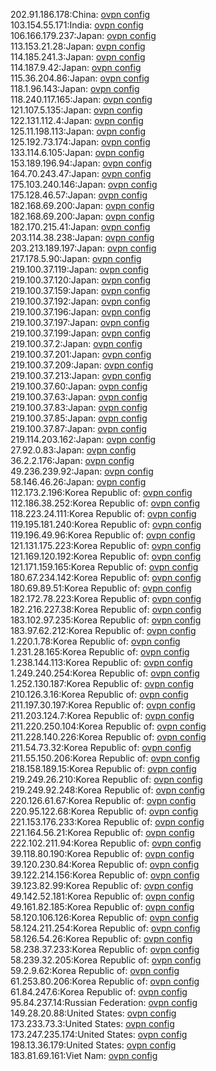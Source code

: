 202.91.186.178:China: [ovpn config](vpn/202_91_186_178.ovpn)  
103.154.55.171:India: [ovpn config](vpn/103_154_55_171.ovpn)  
106.166.179.237:Japan: [ovpn config](vpn/106_166_179_237.ovpn)  
113.153.21.28:Japan: [ovpn config](vpn/113_153_21_28.ovpn)  
114.185.241.3:Japan: [ovpn config](vpn/114_185_241_3.ovpn)  
114.187.9.42:Japan: [ovpn config](vpn/114_187_9_42.ovpn)  
115.36.204.86:Japan: [ovpn config](vpn/115_36_204_86.ovpn)  
118.1.96.143:Japan: [ovpn config](vpn/118_1_96_143.ovpn)  
118.240.117.165:Japan: [ovpn config](vpn/118_240_117_165.ovpn)  
121.107.5.135:Japan: [ovpn config](vpn/121_107_5_135.ovpn)  
122.131.112.4:Japan: [ovpn config](vpn/122_131_112_4.ovpn)  
125.11.198.113:Japan: [ovpn config](vpn/125_11_198_113.ovpn)  
125.192.73.174:Japan: [ovpn config](vpn/125_192_73_174.ovpn)  
133.114.6.105:Japan: [ovpn config](vpn/133_114_6_105.ovpn)  
153.189.196.94:Japan: [ovpn config](vpn/153_189_196_94.ovpn)  
164.70.243.47:Japan: [ovpn config](vpn/164_70_243_47.ovpn)  
175.103.240.146:Japan: [ovpn config](vpn/175_103_240_146.ovpn)  
175.128.46.57:Japan: [ovpn config](vpn/175_128_46_57.ovpn)  
182.168.69.200:Japan: [ovpn config](vpn/182_168_69_200.ovpn)  
182.168.69.200:Japan: [ovpn config](vpn/182_168_69_200.ovpn)  
182.170.215.41:Japan: [ovpn config](vpn/182_170_215_41.ovpn)  
203.114.38.238:Japan: [ovpn config](vpn/203_114_38_238.ovpn)  
203.213.189.197:Japan: [ovpn config](vpn/203_213_189_197.ovpn)  
217.178.5.90:Japan: [ovpn config](vpn/217_178_5_90.ovpn)  
219.100.37.119:Japan: [ovpn config](vpn/219_100_37_119.ovpn)  
219.100.37.120:Japan: [ovpn config](vpn/219_100_37_120.ovpn)  
219.100.37.159:Japan: [ovpn config](vpn/219_100_37_159.ovpn)  
219.100.37.192:Japan: [ovpn config](vpn/219_100_37_192.ovpn)  
219.100.37.196:Japan: [ovpn config](vpn/219_100_37_196.ovpn)  
219.100.37.197:Japan: [ovpn config](vpn/219_100_37_197.ovpn)  
219.100.37.199:Japan: [ovpn config](vpn/219_100_37_199.ovpn)  
219.100.37.2:Japan: [ovpn config](vpn/219_100_37_2.ovpn)  
219.100.37.201:Japan: [ovpn config](vpn/219_100_37_201.ovpn)  
219.100.37.209:Japan: [ovpn config](vpn/219_100_37_209.ovpn)  
219.100.37.213:Japan: [ovpn config](vpn/219_100_37_213.ovpn)  
219.100.37.60:Japan: [ovpn config](vpn/219_100_37_60.ovpn)  
219.100.37.63:Japan: [ovpn config](vpn/219_100_37_63.ovpn)  
219.100.37.83:Japan: [ovpn config](vpn/219_100_37_83.ovpn)  
219.100.37.85:Japan: [ovpn config](vpn/219_100_37_85.ovpn)  
219.100.37.87:Japan: [ovpn config](vpn/219_100_37_87.ovpn)  
219.114.203.162:Japan: [ovpn config](vpn/219_114_203_162.ovpn)  
27.92.0.83:Japan: [ovpn config](vpn/27_92_0_83.ovpn)  
36.2.2.176:Japan: [ovpn config](vpn/36_2_2_176.ovpn)  
49.236.239.92:Japan: [ovpn config](vpn/49_236_239_92.ovpn)  
58.146.46.26:Japan: [ovpn config](vpn/58_146_46_26.ovpn)  
112.173.2.196:Korea Republic of: [ovpn config](vpn/112_173_2_196.ovpn)  
112.186.38.252:Korea Republic of: [ovpn config](vpn/112_186_38_252.ovpn)  
118.223.24.111:Korea Republic of: [ovpn config](vpn/118_223_24_111.ovpn)  
119.195.181.240:Korea Republic of: [ovpn config](vpn/119_195_181_240.ovpn)  
119.196.49.96:Korea Republic of: [ovpn config](vpn/119_196_49_96.ovpn)  
121.131.175.223:Korea Republic of: [ovpn config](vpn/121_131_175_223.ovpn)  
121.169.120.192:Korea Republic of: [ovpn config](vpn/121_169_120_192.ovpn)  
121.171.159.165:Korea Republic of: [ovpn config](vpn/121_171_159_165.ovpn)  
180.67.234.142:Korea Republic of: [ovpn config](vpn/180_67_234_142.ovpn)  
180.69.89.51:Korea Republic of: [ovpn config](vpn/180_69_89_51.ovpn)  
182.172.78.223:Korea Republic of: [ovpn config](vpn/182_172_78_223.ovpn)  
182.216.227.38:Korea Republic of: [ovpn config](vpn/182_216_227_38.ovpn)  
183.102.97.235:Korea Republic of: [ovpn config](vpn/183_102_97_235.ovpn)  
183.97.62.212:Korea Republic of: [ovpn config](vpn/183_97_62_212.ovpn)  
1.220.1.78:Korea Republic of: [ovpn config](vpn/1_220_1_78.ovpn)  
1.231.28.165:Korea Republic of: [ovpn config](vpn/1_231_28_165.ovpn)  
1.238.144.113:Korea Republic of: [ovpn config](vpn/1_238_144_113.ovpn)  
1.249.240.254:Korea Republic of: [ovpn config](vpn/1_249_240_254.ovpn)  
1.252.130.187:Korea Republic of: [ovpn config](vpn/1_252_130_187.ovpn)  
210.126.3.16:Korea Republic of: [ovpn config](vpn/210_126_3_16.ovpn)  
211.197.30.197:Korea Republic of: [ovpn config](vpn/211_197_30_197.ovpn)  
211.203.124.7:Korea Republic of: [ovpn config](vpn/211_203_124_7.ovpn)  
211.220.250.104:Korea Republic of: [ovpn config](vpn/211_220_250_104.ovpn)  
211.228.140.226:Korea Republic of: [ovpn config](vpn/211_228_140_226.ovpn)  
211.54.73.32:Korea Republic of: [ovpn config](vpn/211_54_73_32.ovpn)  
211.55.150.206:Korea Republic of: [ovpn config](vpn/211_55_150_206.ovpn)  
218.158.189.15:Korea Republic of: [ovpn config](vpn/218_158_189_15.ovpn)  
219.249.26.210:Korea Republic of: [ovpn config](vpn/219_249_26_210.ovpn)  
219.249.92.248:Korea Republic of: [ovpn config](vpn/219_249_92_248.ovpn)  
220.126.61.67:Korea Republic of: [ovpn config](vpn/220_126_61_67.ovpn)  
220.95.122.68:Korea Republic of: [ovpn config](vpn/220_95_122_68.ovpn)  
221.153.176.233:Korea Republic of: [ovpn config](vpn/221_153_176_233.ovpn)  
221.164.56.21:Korea Republic of: [ovpn config](vpn/221_164_56_21.ovpn)  
222.102.211.94:Korea Republic of: [ovpn config](vpn/222_102_211_94.ovpn)  
39.118.80.190:Korea Republic of: [ovpn config](vpn/39_118_80_190.ovpn)  
39.120.230.84:Korea Republic of: [ovpn config](vpn/39_120_230_84.ovpn)  
39.122.214.156:Korea Republic of: [ovpn config](vpn/39_122_214_156.ovpn)  
39.123.82.99:Korea Republic of: [ovpn config](vpn/39_123_82_99.ovpn)  
49.142.52.181:Korea Republic of: [ovpn config](vpn/49_142_52_181.ovpn)  
49.161.82.185:Korea Republic of: [ovpn config](vpn/49_161_82_185.ovpn)  
58.120.106.126:Korea Republic of: [ovpn config](vpn/58_120_106_126.ovpn)  
58.124.211.254:Korea Republic of: [ovpn config](vpn/58_124_211_254.ovpn)  
58.126.54.26:Korea Republic of: [ovpn config](vpn/58_126_54_26.ovpn)  
58.238.37.233:Korea Republic of: [ovpn config](vpn/58_238_37_233.ovpn)  
58.239.32.205:Korea Republic of: [ovpn config](vpn/58_239_32_205.ovpn)  
59.2.9.62:Korea Republic of: [ovpn config](vpn/59_2_9_62.ovpn)  
61.253.80.206:Korea Republic of: [ovpn config](vpn/61_253_80_206.ovpn)  
61.84.247.6:Korea Republic of: [ovpn config](vpn/61_84_247_6.ovpn)  
95.84.237.14:Russian Federation: [ovpn config](vpn/95_84_237_14.ovpn)  
149.28.20.88:United States: [ovpn config](vpn/149_28_20_88.ovpn)  
173.233.73.3:United States: [ovpn config](vpn/173_233_73_3.ovpn)  
173.247.235.174:United States: [ovpn config](vpn/173_247_235_174.ovpn)  
198.13.36.179:United States: [ovpn config](vpn/198_13_36_179.ovpn)  
183.81.69.161:Viet Nam: [ovpn config](vpn/183_81_69_161.ovpn)  
